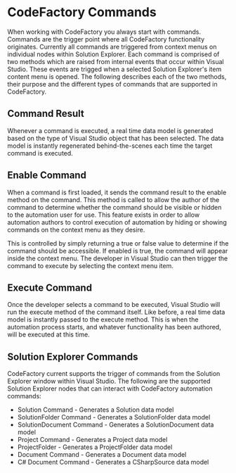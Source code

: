 # CodeFactory Commands
When working with CodeFactory you always start with commands. 
Commands are the trigger point where all CodeFactory functionality originates. 
Currently all commands are triggered from context menus on individual nodes within Solution Explorer. Each command is comprised of two methods which are raised from internal events that occur within Visual Studio. These events are trigged when a selected Solution Explorer's item content menu is opened. 
The following describes each of the two methods, their purpose and the different types of commands that are supported in CodeFactory.

## Command Result
Whenever a command is executed, a real time data model is generated based on the type of Visual Studio object that has been selected. The data model is instantly regenerated behind-the-scenes each time the target command is executed. 

## Enable Command
When a command is first loaded, it sends the command result to the enable method on the command.
This method is called to allow the author of the command to determine whether the command should be visible or hidden to the automation user for use. 
This feature exists in order to allow automation authors to control execution of automation by hiding or showing commands on the context menu as they desire. 

This is controlled by simply returning a true or false value to determine if the command should be accessible.
If enabled is true, the command will appear inside the context menu. 
The developer in Visual Studio can then trigger the command to execute by selecting the context menu item.

## Execute Command
Once the developer selects a command to be executed, Visual Studio will run the execute method of the command itself. 
Like before, a real time data model is instantly passed to the execute method. 
This is when the automation process starts, and whatever functionality has been authored, will be executed at this time.

## Solution Explorer Commands
CodeFactory current supports the trigger of commands from the Solution Explorer window within Visual Studio.
The following are the supported Solution Explorer nodes that can interact with CodeFactory automation commands:

 - Solution Command - Generates a Solution data model
 - SolutionFolder Command - Generates a SolutionFolder data model
 - SolutionDocument Command - Generates a SolutionDocument data model
 - Project Command - Generates a Project data model
 - ProjectFolder - Generates a ProjectFolder data model
 - Document Command - Generates a Document data model
 - C# Document Command - Generates a CSharpSource data model
